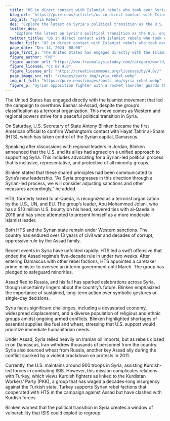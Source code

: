 ```yaml
---
  title: "US in direct contact with Islamist rebels who took over Syria"
  blog_url: "https://pure.news/articles/us-in-direct-contact-with-Islamist-rebels-who-took-over-syria"
  img_alt: "Syria Rebel"
  des: "Explore the latest on Syria's political transition as the U.S. engages with Hayat Tahrir al-Sham following the fall of Bashar al-Assad. Learn about challenges, sanctions, and efforts for an inclusive future."
  twitter_des:
    "Explore the latest on Syria's political transition as the U.S. engages with Hayat Tahrir al-Sham following the fall of Bashar al-Assad. Learn about challenges, sanctions, and efforts for an inclusive future."
  twitter_tittle: "US in direct contact with Islamist rebels who took over Syria"
  header_title: "US in direct contact with Islamist rebels who took over Syria"
  page_date: "Dec 14, 2024  08:00"
  page_first_p: "The United States has engaged directly with the Islamist movement that led the campaign to overthrow Bashar al-Assad, despite the group’s classification as a terrorist organization. This move comes as Western and regional powers strive for a peaceful political transition in Syria."
  figure_author: "FMT"
  figure_author_url: "https://www.freemalaysiatoday.com/category/world/2024/12/07/iraq-considers-syria-intervention-as-rebels-advance/"
  figure_license: "CC BY 4.0"
  figure_license_url: "https://creativecommons.org/licenses/by/4.0//"
  page_image_src_rel: "/images/posts_img/syria_rebel.webp"
  img_url_full: "https://pure.news/images/posts_img/syria_rebel.webp"
  figure_p: "Syrian opposition fighter with a rocket launcher guards the provincial office, where president Bashar Assad’s image is riddled with bullets in Hama"
---
```


The United States has engaged directly with the Islamist movement that led the campaign to overthrow Bashar al-Assad, despite the group’s classification as a terrorist organization. This move comes as Western and regional powers strive for a peaceful political transition in Syria.

On Saturday, U.S. Secretary of State Antony Blinken became the first American official to confirm Washington’s contact with Hayat Tahrir al-Sham (HTS), which has taken control of the Syrian capital, Damascus.

Speaking after discussions with regional leaders in Jordan, Blinken announced that the U.S. and its allies had agreed on a unified approach to supporting Syria. This includes advocating for a Syrian-led political process that is inclusive, representative, and protective of all minority groups.

Blinken stated that these shared principles had been communicated to Syria’s new leadership. “As Syria progresses in this direction through a Syrian-led process, we will consider adjusting sanctions and other measures accordingly,” he added.

HTS, formerly linked to al-Qaeda, is recognized as a terrorist organization by the U.S., UN, and EU. The group’s leader, Abu Mohammed Jolani, who has a $10 million U.S. bounty on his head, severed ties with al-Qaeda in 2016 and has since attempted to present himself as a more moderate Islamist leader.

Both HTS and the Syrian state remain under Western sanctions. The country has endured over 13 years of civil war and decades of corrupt, oppressive rule by the Assad family.

Recent events in Syria have unfolded rapidly. HTS led a swift offensive that ended the Assad regime’s five-decade rule in under two weeks. After entering Damascus with other rebel factions, HTS appointed a caretaker prime minister to oversee an interim government until March. The group has pledged to safeguard minorities.

Assad fled to Russia, and his fall has sparked celebrations across Syria, though uncertainty lingers about the country’s future. Blinken emphasized the importance of sustained, long-term action over symbolic gestures or single-day decisions.

Syria faces significant challenges, including a devastated economy, widespread displacement, and a diverse population of religious and ethnic groups amidst ongoing armed conflicts. Blinken highlighted shortages of essential supplies like fuel and wheat, stressing that U.S. support would prioritize immediate humanitarian needs.

Under Assad, Syria relied heavily on Iranian oil imports, but as rebels closed in on Damascus, Iran withdrew thousands of personnel from the country. Syria also sourced wheat from Russia, another key Assad ally during the conflict sparked by a violent crackdown on protests in 2011.

Currently, the U.S. maintains around 900 troops in Syria, assisting Kurdish-led forces in combating ISIS. However, this mission complicates relations with Turkey, which views Kurdish fighters as linked to the Kurdistan Workers’ Party (PKK), a group that has waged a decades-long insurgency against the Turkish state. Turkey supports Syrian rebel factions that cooperated with HTS in the campaign against Assad but have clashed with Kurdish forces.

Blinken warned that the political transition in Syria creates a window of vulnerability that ISIS could exploit to regroup.
